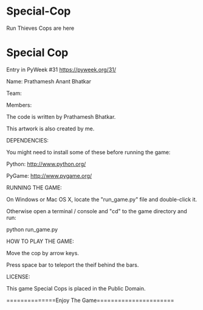 # Special-Cop
Run Thieves Cops are here

Special Cop
=============

Entry in PyWeek #31 <https://pyweek.org/31/>

Name: Prathamesh Anant Bhatkar

Team: 

Members: 


The code is written by Prathamesh Bhatkar.

This artwork is also created by me.


DEPENDENCIES:

You might need to install some of these before running the game:

  Python:     http://www.python.org/
  
  PyGame:     http://www.pygame.org/



RUNNING THE GAME:

On Windows or Mac OS X, locate the "run_game.py" file and double-click it.

Otherwise open a terminal / console and "cd" to the game directory and run:

  python run_game.py



HOW TO PLAY THE GAME:

Move the cop by arrow keys.

Press space bar to teleport the theif behind the bars.



LICENSE:

This game Special Cops is placed in the Public Domain.


==============Enjoy The Game======================
